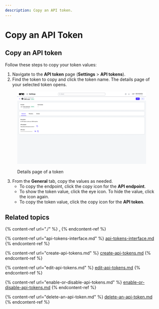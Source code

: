 ```yaml
---
description: Copy an API token.
---
```


# Copy an API Token

## Copy an API token

Follow these steps to copy your token values:

1. Navigate to the **API token** page (**Settings** > **API tokens**).
2. Find the token to copy and click the token name. The details page of your selected token opens.

<figure><img src="../../../.gitbook/assets/image (337).png" alt=""><figcaption><p>Details page of a token</p></figcaption></figure>

3. From the **General** tab, copy the values as needed.
   * To copy the endpoint, click the copy icon for the **API endpoint**.&#x20;
   * To show the token value, click the eye icon. To hide the value, click the icon again.&#x20;
   * To copy the token value, click the copy icon for the **API token**.&#x20;

## Related topics

{% content-ref url="./" %}
[.](./)
{% endcontent-ref %}

{% content-ref url="api-tokens-interface.md" %}
[api-tokens-interface.md](api-tokens-interface.md)
{% endcontent-ref %}

{% content-ref url="create-api-tokens.md" %}
[create-api-tokens.md](create-api-tokens.md)
{% endcontent-ref %}

{% content-ref url="edit-api-tokens.md" %}
[edit-api-tokens.md](edit-api-tokens.md)
{% endcontent-ref %}

{% content-ref url="enable-or-disable-api-tokens.md" %}
[enable-or-disable-api-tokens.md](enable-or-disable-api-tokens.md)
{% endcontent-ref %}

{% content-ref url="delete-an-api-token.md" %}
[delete-an-api-token.md](delete-an-api-token.md)
{% endcontent-ref %}

